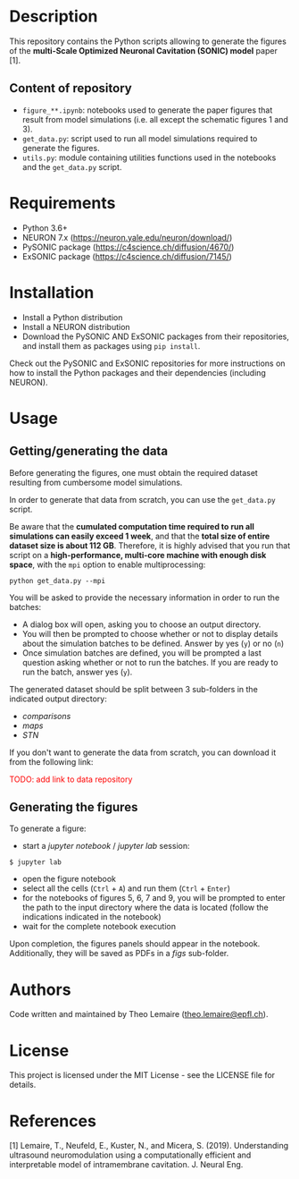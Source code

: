 # Description

This repository contains the Python scripts allowing to generate the figures of the **multi-Scale Optimized Neuronal Cavitation (SONIC) model** paper [1].

## Content of repository

- `figure_**.ipynb`: notebooks used to generate the paper figures that result from model simulations (i.e. all except the schematic figures 1 and 3).
- `get_data.py`: script used to run all model simulations required to generate the figures.
- `utils.py`: module containing utilities functions used in the notebooks and the `get_data.py` script.

# Requirements

- Python 3.6+
- NEURON 7.x (https://neuron.yale.edu/neuron/download/)
- PySONIC package (https://c4science.ch/diffusion/4670/)
- ExSONIC package (https://c4science.ch/diffusion/7145/)

# Installation

- Install a Python distribution
- Install a NEURON distribution
- Download the PySONIC AND ExSONIC packages from their repositories, and install them as packages using `pip install`.

Check out the PySONIC and ExSONIC repositories for more instructions on how to install the Python packages and their dependencies (including NEURON).

# Usage

## Getting/generating the data

Before generating the figures, one must obtain the required dataset resulting from cumbersome model simulations. 

In order to generate that data from scratch, you can use the `get_data.py` script. 

Be aware that the **cumulated computation time required to run all simulations can easily exceed 1 week**, and that the **total size of entire dataset size is about 112 GB**. Therefore, it is highly advised that you run that script on a **high-performance, multi-core machine with enough disk space**, with the `mpi` option to enable multiprocessing:

```
python get_data.py --mpi
```

You will be asked to provide the necessary information in order to run the batches:
- A dialog box will open, asking you to choose an output directory.
- You will then be prompted to choose whether or not to display details about the simulation batches to be defined. Answer by yes (`y`) or no (`n`)
- Once simulation batches are defined, you will be prompted a last question asking whether or not to run the batches. If you are ready to run the batch, answer yes (`y`).

The generated dataset should be split between 3 sub-folders in the indicated output directory:
- *comparisons*
- *maps*
- *STN*


If you don't want to generate the data from scratch, you can download it from the following link:

<span style="color:red">TODO: add link to data repository</span>

## Generating the figures

To generate a figure:

- start a *jupyter notebook*  / *jupyter lab* session:

`$ jupyter lab`

- open the figure notebook
- select all the cells (`Ctrl` + `A`) and run them (`Ctrl` + `Enter`)
- for the notebooks of figures 5, 6, 7 and 9, you will be prompted to enter the path to the input directory where the data is located (follow the indications indicated in the notebook)
- wait for the complete notebook execution

Upon completion, the figures panels should appear in the notebook. Additionally, they will be saved as PDFs in a *figs* sub-folder. 

# Authors

Code written and maintained by Theo Lemaire (theo.lemaire@epfl.ch).

# License

This project is licensed under the MIT License - see the LICENSE file for details.

# References

[1] Lemaire, T., Neufeld, E., Kuster, N., and Micera, S. (2019). Understanding ultrasound neuromodulation using a computationally efficient and interpretable model of intramembrane cavitation. J. Neural Eng.